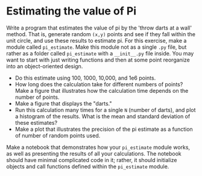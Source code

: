 # Estimating the value of Pi

Write a program that estimates the value of pi by the 'throw darts at a wall' method.  That is, generate random `(x,y)` points and see if they fall within the unit circle, and use these results to estimate pi.  For this exercise, make a module called `pi_estimate`.  Make this module not as a single `.py` file, but rather as a folder called `pi_estimate` with a `__init__.py` file inside.  You may want to start with just writing functions and then at some point reorganize into an object-oriented design.

* Do this estimate using 100, 1000, 10,000, and 1e6 points.
* How long does the calculation take for different numbers of points?  Make a figure that illustrates how the calculation time depends on the number of points.
* Make a figure that displays the "darts."
* Run this calculation many times for a single `N` (number of darts), and plot a histogram of the results.  What is the mean and standard deviation of these estimates?
* Make a plot that illustrates the precision of the pi estimate as a function of number of random points used.

Make a notebook that demonstrates how your `pi_estimate` module works, as well as presenting the results of all your calculations.  The notebook should have minimal complicated code in it; rather, it should initialize objects and call functions defined within the `pi_estimate` module.